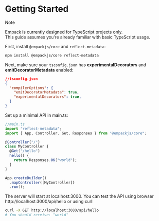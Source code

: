 # Getting Started

> [!NOTE]
Empack is currently designed for TypeScript projects only.  
This guide assumes you're already familiar with basic TypeScript usage.

First, install `@empackjs/core` and `reflect-metadata`:

```sh
npm install @empackjs/core reflect-metadata
```

Next, make sure your `tsconfig.json` has **experimentalDecorators** and **emitDecoratorMetadata** enabled:

```json
//tsconfig.json
{
  "compilerOptions": {
    "emitDecoratorMetadata": true,
    "experimentalDecorators": true,
  }
}
```

Set up a minimal API in main.ts:

```ts
//main.ts
import "reflect-metadata";
import { App, Controller, Get, Responses } from "@empackjs/core";

@Controller("/")
class MyController {
  @Get("/hello")
  hello() {
    return Responses.OK("world");
  }
}

App.createBuilder()
  .mapController([MyController])
  .run();
```

The server will start at localhost:3000. You can test the API using browser http://localhost:3000/api/hello or using curl

```sh
curl -X GET http://localhost:3000/api/hello
# You should receive: "world"
```
